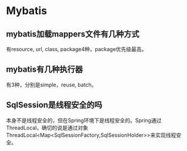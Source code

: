 # Mybatis

## mybatis加载mappers文件有几种方式

有resource, url, class, package4种，package优先级最高。

## mybatis有几种执行器

有3种，分别是simple，reuse,  batch。

## SqlSession是线程安全的吗

本身不是线程安全的，但在Spring环境下是线程安全的。Spring通过ThreadLocal，确切的说是通过对象ThreadLocal<Map<SqlSessionFactory,SqlSessionHolder>>来实现线程安全。
